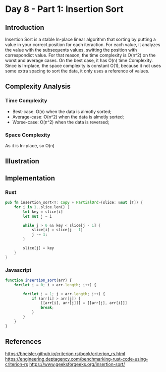 # Day 8 - Part 1: Insertion Sort

## Introduction
Insertion Sort is a stable In-place linear algorithm that sorting by putting a value in your correct position for each iteraction. For each value, it analyzes the value with the subsequents values, switting the position with correspondict value. For that reason, the time complexity is O(n^2) on the worst and average cases. On the best case, it has O(n) time Complexity. Since is In-place, the space complexity is constant O(1), because it not uses some extra spacing to sort the data, it only uses a reference of values.


## Complexity Analysis
### Time Complexity
* Best-case: O(n) when the data is almotly sorted;
* Average-case: O(n^2) when the data is almotly sorted;
* Worse-case: O(n^2) when the data is reversed;

### Space Complexity
As it is In-place, so O(n)

## Illustration

## Implementation
### Rust
```rs
pub fn insertion_sort<T: Copy + PartialOrd>(slice: &mut [T]) {
    for i in 1..slice.len() {
        let key = slice[i]
        let mut j = i

        while j > 0 && key < slice[j - 1] {
            slice[i] = slice[j - 1]
            j -= 1;
        }

        slice[j] = key
    }
}
```

### Javascript

```js
function insertion_sort(arr) {
    for(let i = 0; i < arr.length; i++) {

        for(let j = 1; j < arr.length; j++) {
            if (arr[i] > arr[j]) {
                [[arr[i], arr[j]]] = [[arr[j], arr[i]]]
                break;
            }
        }
    }
}
```

## References
https://bheisler.github.io/criterion.rs/book/criterion_rs.html
https://engineering.deptagency.com/benchmarking-rust-code-using-criterion-rs
https://www.geeksforgeeks.org/insertion-sort/
